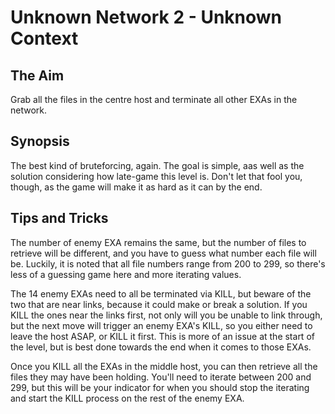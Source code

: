 # Unknown Network 2 - Unknown Context

## The Aim
Grab all the files in the centre host and terminate all other EXAs in the network.

## Synopsis
The best kind of bruteforcing, again. The goal is simple, aas well as the solution considering how late-game this level is. Don't let that fool you, though, as the game will make it as hard as it can by the end.

## Tips and Tricks
The number of enemy EXA remains the same, but the number of files to retrieve will be different, and you have to guess what number each file will be. Luckily, it is noted that all file numbers range from 200 to 299, so there's less of a guessing game here and more iterating values.

The 14 enemy EXAs need to all be terminated via KILL, but beware of the two that are near links, because it could make or break a solution. If you KILL the ones near the links first, not only will you be unable to link through, but the next move will trigger an enemy EXA's KILL, so you either need to leave the host ASAP, or KILL it first. This is more of an issue at the start of the level, but is best done towards the end when it comes to those EXAs.

Once you KILL all the EXAs in the middle host, you can then retrieve all the files they may have been holding. You'll need to iterate between 200 and 299, but this will be your indicator for when you should stop the iterating and start the KILL process on the rest of the enemy EXA.

	